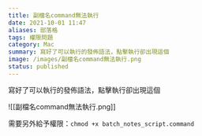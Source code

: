 ```yaml
---
title: 副檔名command無法執行
date: 2021-10-01 11:47
aliases: 部落格 
tags: 權限問題
category: Mac
summary: 寫好了可以執行的發佈語法，點擊執行卻出現這個
image: /images/副檔名command無法執行.png
status: published
---
```



寫好了可以執行的發佈語法，點擊執行卻出現這個

![[副檔名command無法執行.png]]


需要另外給予權限：`chmod +x batch_notes_script.command`